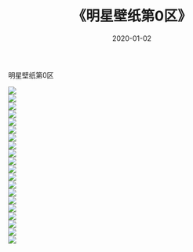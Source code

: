 ﻿---
layout: post
title:  《明星壁纸第0区》
date:   2020-01-02
img: http://img.660000.xyz/Sharelink/壁纸/明星壁纸/000-0.jpg
categories: [美女, 清纯, 唯美]
---

明星壁纸第0区

  ![](http://img.660000.xyz/Sharelink/壁纸/明星壁纸/001.jpg) <br> ![](http://img.660000.xyz/Sharelink/壁纸/明星壁纸/002.jpg) <br> ![](http://img.660000.xyz/Sharelink/壁纸/明星壁纸/003.jpg) <br> ![](http://img.660000.xyz/Sharelink/壁纸/明星壁纸/004.jpg) <br> ![](http://img.660000.xyz/Sharelink/壁纸/明星壁纸/005.jpg) <br> ![](http://img.660000.xyz/Sharelink/壁纸/明星壁纸/006.jpg) <br> ![](http://img.660000.xyz/Sharelink/壁纸/明星壁纸/007.jpg) <br> ![](http://img.660000.xyz/Sharelink/壁纸/明星壁纸/008.jpg) <br> ![](http://img.660000.xyz/Sharelink/壁纸/明星壁纸/009.jpg) <br> ![](http://img.660000.xyz/Sharelink/壁纸/明星壁纸/010.jpg) <br> ![](http://img.660000.xyz/Sharelink/壁纸/明星壁纸/011.jpg) <br> ![](http://img.660000.xyz/Sharelink/壁纸/明星壁纸/012.jpg) <br> ![](http://img.660000.xyz/Sharelink/壁纸/明星壁纸/013.jpg) <br> ![](http://img.660000.xyz/Sharelink/壁纸/明星壁纸/014.jpg) <br> ![](http://img.660000.xyz/Sharelink/壁纸/明星壁纸/015.jpg) <br> ![](http://img.660000.xyz/Sharelink/壁纸/明星壁纸/016.jpg) <br> ![](http://img.660000.xyz/Sharelink/壁纸/明星壁纸/017.jpg) <br> ![](http://img.660000.xyz/Sharelink/壁纸/明星壁纸/018.jpg) <br> ![](http://img.660000.xyz/Sharelink/壁纸/明星壁纸/019.jpg) <br> ![](http://img.660000.xyz/Sharelink/壁纸/明星壁纸/020.jpg) <br>
